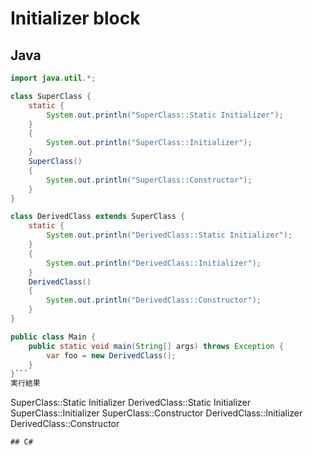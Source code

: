 # Initializer block
## Java
```java
import java.util.*;

class SuperClass {
    static {
        System.out.println("SuperClass::Static Initializer");
    }
    {
        System.out.println("SuperClass::Initializer");
    }
    SuperClass() 
    {
        System.out.println("SuperClass::Constructor");
    }
}

class DerivedClass extends SuperClass {
    static {
        System.out.println("DerivedClass::Static Initializer");
    }
    {
        System.out.println("DerivedClass::Initializer");
    }
    DerivedClass()
    {
        System.out.println("DerivedClass::Constructor");
    }
}

public class Main {
    public static void main(String[] args) throws Exception {
        var foo = new DerivedClass();
    }
}```
実行結果
```
SuperClass::Static Initializer
DerivedClass::Static Initializer
SuperClass::Initializer
SuperClass::Constructor
DerivedClass::Initializer
DerivedClass::Constructor
```
## C#
